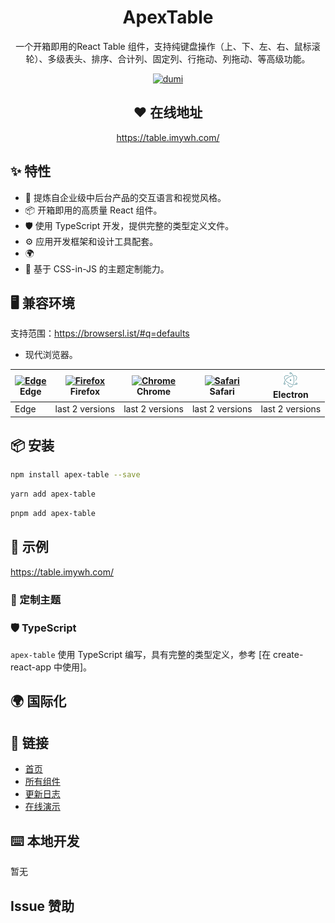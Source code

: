 <div align="center"><a name="readme-top"></a>

<h1>ApexTable</h1>

一个开箱即用的React Table 组件，支持纯键盘操作（上、下、左、右、鼠标滚轮）、多级表头、排序、合计列、固定列、行拖动、列拖动、等高级功能。

[![dumi][dumi-image]][dumi-url]


## ❤️ 在线地址

https://table.imywh.com/

[dumi-image]: https://img.shields.io/badge/docs%20by-dumi-blue?style=flat-square
[dumi-url]: https://table.imywh.com

</div>

## ✨ 特性

- 🌈 提炼自企业级中后台产品的交互语言和视觉风格。
- 📦 开箱即用的高质量 React 组件。
- 🛡 使用 TypeScript 开发，提供完整的类型定义文件。
- ⚙️ 应用开发框架和设计工具配套。
- 🌍 
- 🎨 基于 CSS-in-JS 的主题定制能力。

## 🖥 兼容环境

支持范围：https://browsersl.ist/#q=defaults

- 现代浏览器。

| [<img src="https://raw.githubusercontent.com/alrra/browser-logos/master/src/edge/edge_48x48.png" alt="Edge" width="24px" height="24px" />](https://godban.github.io/browsers-support-badges/)<br>Edge | [<img src="https://raw.githubusercontent.com/alrra/browser-logos/master/src/firefox/firefox_48x48.png" alt="Firefox" width="24px" height="24px" />](https://godban.github.io/browsers-support-badges/)<br>Firefox | [<img src="https://raw.githubusercontent.com/alrra/browser-logos/master/src/chrome/chrome_48x48.png" alt="Chrome" width="24px" height="24px" />](https://godban.github.io/browsers-support-badges/)<br>Chrome | [<img src="https://raw.githubusercontent.com/alrra/browser-logos/master/src/safari/safari_48x48.png" alt="Safari" width="24px" height="24px" />](https://godban.github.io/browsers-support-badges/)<br>Safari | [<img src="https://raw.githubusercontent.com/alrra/browser-logos/master/src/electron/electron_48x48.png" alt="Electron" width="24px" height="24px" />](https://godban.github.io/browsers-support-badges/)<br>Electron |
| --- | --- | --- | --- | --- |
| Edge | last 2 versions | last 2 versions | last 2 versions | last 2 versions |

## 📦 安装

```bash
npm install apex-table --save
```

```bash
yarn add apex-table
```

```bash
pnpm add apex-table
```

## 🔨 示例

https://table.imywh.com/

### 🌈 定制主题


### 🛡 TypeScript

`apex-table` 使用 TypeScript 编写，具有完整的类型定义，参考 [在 create-react-app 中使用]。

## 🌍 国际化


## 🔗 链接

- [首页](https://table.imywh.com/)
- [所有组件](https://table.imywh.com/)
- [更新日志](https://table.imywh.com/)
- [在线演示](https://table.imywh.com/)

## ⌨️ 本地开发

暂无


## Issue 赞助

